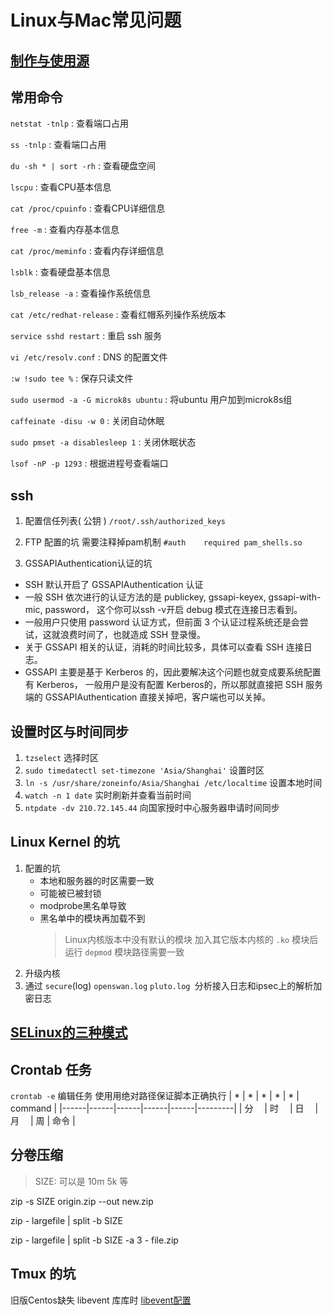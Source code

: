 # Linux与Mac常见问题

## [制作与使用源](https://blog.csdn.net/Homewm/article/details/80642851)

## 常用命令

`netstat -tnlp`                       : 查看端口占用

`ss -tnlp`                            : 查看端口占用

`du -sh * | sort -rh`                 : 查看硬盘空间

`lscpu`                               : 查看CPU基本信息

`cat /proc/cpuinfo`                   : 查看CPU详细信息

`free -m`                             : 查看内存基本信息

`cat /proc/meminfo`                   : 查看内存详细信息

`lsblk`                               : 查看硬盘基本信息

`lsb_release -a`                      : 查看操作系统信息

`cat /etc/redhat-release`             : 查看红帽系列操作系统版本

`service sshd restart`                : 重启 ssh 服务

`vi /etc/resolv.conf`                 : DNS 的配置文件

`:w !sudo tee %`                      : 保存只读文件

`sudo usermod -a -G microk8s ubuntu`  : 将ubuntu 用户加到microk8s组

`caffeinate -disu -w 0`               : 关闭自动休眠

`sudo pmset -a disablesleep 1`        : 关闭休眠状态

`lsof -nP -p 1293`                    : 根据进程号查看端口


## ssh
1. 配置信任列表( 公钥 )
`/root/.ssh/authorized_keys`

2. FTP 配置的坑
需要注释掉pam机制
`#auth    required pam_shells.so`

3. GSSAPIAuthentication认证的坑
+ SSH 默认开启了 GSSAPIAuthentication 认证
+ 一般 SSH 依次进行的认证方法的是 publickey, gssapi-keyex, gssapi-with-mic, password， 这个你可以ssh -v开启 debug 模式在连接日志看到。
+ 一般用户只使用 password 认证方式，但前面 3 个认证过程系统还是会尝试，这就浪费时间了，也就造成 SSH 登录慢。
+ 关于 GSSAPI 相关的认证，消耗的时间比较多，具体可以查看 SSH 连接日志。
+ GSSAPI 主要是基于 Kerberos 的，因此要解决这个问题也就变成要系统配置有 Kerberos， 一般用户是没有配置 Kerberos的，所以那就直接把 SSH 服务端的 GSSAPIAuthentication 直接关掉吧，客户端也可以关掉。

## 设置时区与时间同步
1. `tzselect` 选择时区
2. `sudo timedatectl set-timezone 'Asia/Shanghai'` 设置时区
3. `ln -s /usr/share/zoneinfo/Asia/Shanghai /etc/localtime` 设置本地时间
4. `watch -n 1 date` 实时刷新并查看当前时间
5. `ntpdate -dv 210.72.145.44` 向国家授时中心服务器申请时间同步


## Linux Kernel 的坑
1. 配置的坑
    + 本地和服务器的时区需要一致
    + 可能被已被封锁
    + modprobe黑名单导致
    + 黑名单中的模块再加载不到
        > Linux内核版本中没有默认的模块
        > 加入其它版本内核的 `.ko` 模块后运行 `depmod`
        > 模块路径需要一致
2. 升级内核
3. 通过 `secure`(log) `openswan.log` `pluto.log `分析接入日志和ipsec上的解析加密日志


## [SELinux的三种模式](https://blog.csdn.net/haohaoxuexiyai/article/details/113886865)

## Crontab 任务
`crontab -e` 编辑任务 使用用绝对路径保证脚本正确执行
| *    | *    | *    | *    | *    | command |
|------|------|------|------|------|---------|
| 分　 | 时　 | 日　 | 月　 | 周   | 命令    |

## 分卷压缩
> SIZE: 可以是 10m 5k 等

zip -s SIZE origin.zip --out new.zip

zip - largefile | split -b SIZE

zip - largefile | split -b SIZE -a 3 - file.zip

## Tmux 的坑
旧版Centos缺失 libevent 库库时
[libevent配置](https://blog.csdn.net/yesuhuangsi/article/details/100543261)


